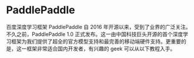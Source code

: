 # PaddlePaddle

百度深度学习框架 PaddlePaddle 自 2016 年开源以来，受到了业界的广泛关注。不久之前，PaddlePaddle 1.0 正式发布。这一由中国科技巨头开源的首个深度学习框架为我们提供了超全的官方模型支持和最完善的移动端硬件支持。更重要的是，这一框架非常适合国内开发者，有兴趣的 geek 可以从以下教程入手。